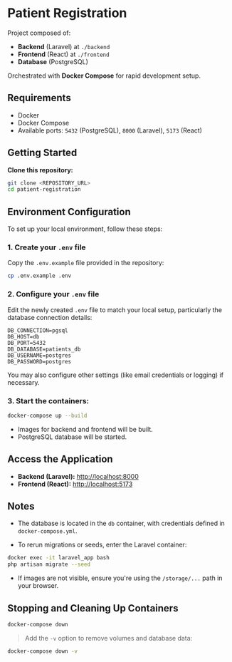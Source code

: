 # Patient Registration

Project composed of:

- **Backend** (Laravel) at `./backend`
- **Frontend** (React) at `./frontend`
- **Database** (PostgreSQL)

Orchestrated with **Docker Compose** for rapid development setup.

## Requirements

- Docker
- Docker Compose
- Available ports: `5432` (PostgreSQL), `8000` (Laravel), `5173` (React)

## Getting Started

**Clone this repository:**

```bash
git clone <REPOSITORY_URL>
cd patient-registration
```

## Environment Configuration

To set up your local environment, follow these steps:

### 1. **Create your `.env` file**

Copy the `.env.example` file provided in the repository:

```bash
cp .env.example .env
```

### 2. **Configure your `.env` file**

Edit the newly created `.env` file to match your local setup, particularly the database connection details:

```env
DB_CONNECTION=pgsql
DB_HOST=db
DB_PORT=5432
DB_DATABASE=patients_db
DB_USERNAME=postgres
DB_PASSWORD=postgres
```

You may also configure other settings (like email credentials or logging) if necessary.

### 3. **Start the containers:**

```bash
docker-compose up --build
```

- Images for backend and frontend will be built.
- PostgreSQL database will be started.

## Access the Application

- **Backend (Laravel):** [http://localhost:8000](http://localhost:8000)
- **Frontend (React):** [http://localhost:5173](http://localhost:5173)

## Notes

- The database is located in the `db` container, with credentials defined in `docker-compose.yml`.

- To rerun migrations or seeds, enter the Laravel container:

```bash
docker exec -it laravel_app bash
php artisan migrate --seed
```

- If images are not visible, ensure you're using the `/storage/...` path in your browser.

## Stopping and Cleaning Up Containers

```bash
docker-compose down
```

> Add the `-v` option to remove volumes and database data:

```bash
docker-compose down -v
